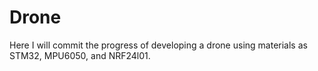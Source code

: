 # Drone
Here I will commit the progress of developing a drone using materials as STM32, MPU6050, and NRF24l01.
